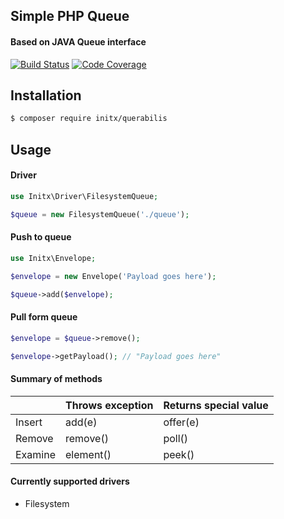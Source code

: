 ## Simple PHP Queue
#### Based on JAVA Queue interface
[![Build Status](https://travis-ci.org/initx/querabilis.svg?branch=master)](https://travis-ci.org/initx/querabilis)
[![Code Coverage](https://scrutinizer-ci.com/g/initx/querabilis/badges/coverage.png?b=master)](https://scrutinizer-ci.com/g/initx/querabilis/?branch=master)
## Installation
```bash
$ composer require initx/querabilis
```
## Usage
#### Driver
```php
use Initx\Driver\FilesystemQueue;

$queue = new FilesystemQueue('./queue');
```
#### Push to queue
```php
use Initx\Envelope;

$envelope = new Envelope('Payload goes here');

$queue->add($envelope);
```
#### Pull form queue
```php
$envelope = $queue->remove();

$envelope->getPayload(); // "Payload goes here"
```
#### Summary of methods
|         	| Throws exception 	| Returns special value 	|
|---------	|------------------	|-----------------------	|
| Insert  	| add(e)           	| offer(e)              	|
| Remove  	| remove()         	| poll()                	|
| Examine 	| element()        	| peek()                	|
#### Currently supported drivers
- Filesystem
